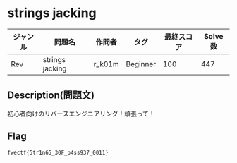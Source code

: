 # strings jacking

|ジャンル|問題名|作問者|タグ|最終スコア|Solve数|
|---|---|---|---|---|---|
|Rev|strings jacking|r_k01m|Beginner|100|447|
## Description(問題文)

初心者向けのリバースエンジニアリング！頑張って！

## Flag

`fwectf{5tr1n65_30F_p4ss937_0011}`

